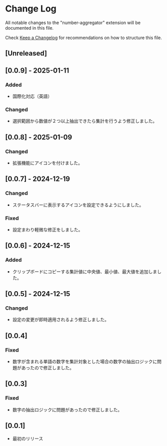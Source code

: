 # Change Log

All notable changes to the "number-aggregator" extension will be documented in this file.

Check [Keep a Changelog](http://keepachangelog.com/) for recommendations on how to structure this file.

## [Unreleased]

## [0.0.9] - 2025-01-11

### Added

- 国際化対応（英語）

### Changed

- 選択範囲から数値が２つ以上抽出できたら集計を行うよう修正しました。

## [0.0.8] - 2025-01-09

### Changed

- 拡張機能にアイコンを付けました。

## [0.0.7] - 2024-12-19

### Changed

- ステータスバーに表示するアイコンを設定できるようにしました。

### Fixed

- 設定まわり軽微な修正をしました。

## [0.0.6] - 2024-12-15

### Added

- クリップボードにコピーする集計値に中央値、最小値、最大値を追加しました。

## [0.0.5] - 2024-12-15

### Changed

- 設定の変更が即時適用されるよう修正しました。

## [0.0.4]

### Fixed

- 数字が含まれる単語の数字を集計対象とした場合の数字の抽出ロジックに問題があったので修正しました。

## [0.0.3]

### Fixed

- 数字の抽出ロジックに問題があったので修正しました。

## [0.0.1]

- 最初のリリース
